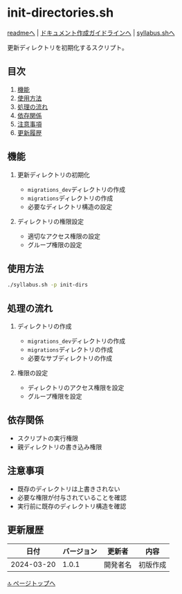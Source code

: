 <!--
更新時の注意事項:
- 準拠とは、類推せずに内容に従うこと
- 更新は docs/doc.md に準拠すること
-->

# init-directories.sh

[readmeへ](../README.md) | [ドキュメント作成ガイドラインへ](../doc.md) | [syllabus.shへ](./syllabus.md)

更新ディレクトリを初期化するスクリプト。

## 目次
1. [機能](#機能)
2. [使用方法](#使用方法)
3. [処理の流れ](#処理の流れ)
4. [依存関係](#依存関係)
5. [注意事項](#注意事項)
6. [更新履歴](#更新履歴)

## 機能

1. 更新ディレクトリの初期化
   - `migrations_dev`ディレクトリの作成
   - `migrations`ディレクトリの作成
   - 必要なディレクトリ構造の設定

2. ディレクトリの権限設定
   - 適切なアクセス権限の設定
   - グループ権限の設定

## 使用方法

```bash
./syllabus.sh -p init-dirs
```

## 処理の流れ

1. ディレクトリの作成
   - `migrations_dev`ディレクトリの作成
   - `migrations`ディレクトリの作成
   - 必要なサブディレクトリの作成

2. 権限の設定
   - ディレクトリのアクセス権限を設定
   - グループ権限を設定

## 依存関係

- スクリプトの実行権限
- 親ディレクトリの書き込み権限

## 注意事項

- 既存のディレクトリは上書きされない
- 必要な権限が付与されていることを確認
- 実行前に既存のディレクトリ構造を確認

## 更新履歴

| 日付 | バージョン | 更新者 | 内容 |
|------|------------|--------|------|
| 2024-03-20 | 1.0.1 | 開発者名 | 初版作成 |

[🔝 ページトップへ](#init-directoriessh) 
